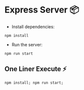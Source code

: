 # Express Server :package:
- Install dependencies:
```console
npm install
```
- Run the server: 
```console
npm run start
```
## One Liner Execute :zap:
```console
npm install; npm run start;
```